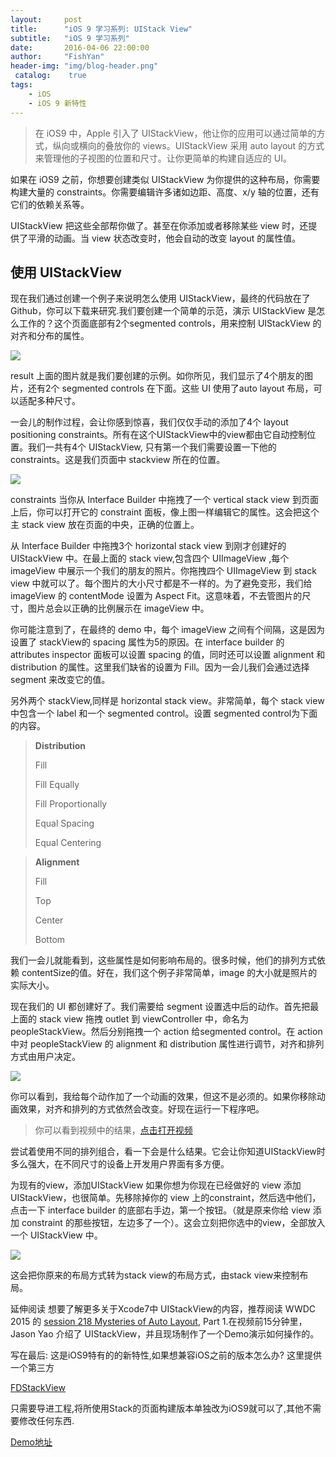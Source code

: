 ```yaml
---
layout:     post
title:      "iOS 9 学习系列: UIStack View"
subtitle:   "iOS 9 学习系列"
date:       2016-04-06 22:00:00
author:     "FishYan"
header-img: "img/blog-header.png"
 catalog:    true
tags:
    - iOS
    - iOS 9 新特性
---
```


> 在 iOS9 中，Apple 引入了 UIStackView，他让你的应用可以通过简单的方式，纵向或横向的叠放你的 views。UIStackView 采用 auto layout 的方式来管理他的子视图的位置和尺寸。让你更简单的构建自适应的 UI。

如果在 iOS9 之前，你想要创建类似 UIStackView 为你提供的这种布局，你需要构建大量的 constraints。你需要编辑许多诸如边距、高度、x/y 轴的位置，还有它们的依赖关系等。

UIStackView 把这些全部帮你做了。甚至在你添加或者移除某些 view 时，还提供了平滑的动画。当 view 状态改变时，他会自动的改变 layout 的属性值。

## 使用 UIStackView

现在我们通过创建一个例子来说明怎么使用 UIStackView，最终的代码放在了 Github，你可以下载来研究.我们要创建一个简单的示范，演示 UIStackView 是怎么工作的？这个页面底部有2个segmented controls，用来控制 UIStackView 的对齐和分布的属性。

![](http://upload-images.jianshu.io/upload_images/28255-72dbb18fec9aad08.png?imageMogr2/auto-orient/strip%7CimageView2/2/w/1240/q/100)


result
上面的图片就是我们要创建的示例。如你所见，我们显示了4个朋友的图片，还有2个 segmented controls 在下面。这些 UI 使用了auto layout 布局，可以适配多种尺寸。

一会儿的制作过程，会让你感到惊喜，我们仅仅手动的添加了4个 layout positioning constraints。所有在这个UIStackView中的view都由它自动控制位置。我们一共有4个 UIStackView, 只有第一个我们需要设置一下他的 constraints。这是我们页面中 stackview 所在的位置。


![](http://upload-images.jianshu.io/upload_images/28255-f1dcba9db7f7917c.png?imageMogr2/auto-orient/strip%7CimageView2/2/w/1240/q/100)



constraints
当你从 Interface Builder 中拖拽了一个 vertical stack view 到页面上后，你可以打开它的 constraint 面板，像上图一样编辑它的属性。这会把这个主 stack view 放在页面的中央，正确的位置上。

从 Interface Builder 中拖拽3个 horizontal stack view 到刚才创建好的 UIStackView 中。在最上面的 stack view,包含四个 UIImageView ,每个 imageView 中展示一个我们的朋友的照片。你拖拽四个 UIImageView 到 stack view 中就可以了。每个图片的大小尺寸都是不一样的。为了避免变形，我们给 imageView 的 contentMode 设置为 Aspect Fit。这意味着，不去管图片的尺寸，图片总会以正确的比例展示在 imageView 中。

你可能注意到了，在最终的 demo 中，每个 imageView 之间有个间隔，这是因为设置了 stackView的 spacing 属性为5的原因。在 interface builder 的 attributes inspector 面板可以设置 spacing 的值，同时还可以设置 alignment 和 distribution 的属性。这里我们缺省的设置为 Fill。因为一会儿我们会通过选择 segment 来改变它的值。

另外两个 stackView,同样是 horizontal stack view。非常简单，每个 stack view 中包含一个 label 和一个 segmented control。设置 segmented control为下面的内容。


>**Distribution**
>
>Fill
>
> Fill Equally
>
>Fill Proportionally
>
>Equal Spacing
>
>Equal Centering

>**Alignment**
>
>Fill
>
>Top
>
>Center
>
>Bottom

我们一会儿就能看到，这些属性是如何影响布局的。很多时候，他们的排列方式依赖 contentSize的值。好在，我们这个例子非常简单，image 的大小就是照片的实际大小。

现在我们的 UI 都创建好了。我们需要给 segment 设置选中后的动作。首先把最上面的 stack view 拖拽 outlet 到 viewController 中，命名为 peopleStackView。然后分别拖拽一个 action 给segmented control。在 action 中对 peopleStackView 的 alignment 和 distribution 属性进行调节，对齐和排列方式由用户决定。

![](http://upload-images.jianshu.io/upload_images/28255-bb02e939e9ad2e25.png?imageMogr2/auto-orient/strip%7CimageView2/2/w/1240/q/100)

你可以看到，我给每个动作加了一个动画的效果，但这不是必须的。如果你移除动画效果，对齐和排列的方式依然会改变。好现在运行一下程序吧。

>你可以看到视频中的结果，[点击打开视频](http://www.tudou.com/programs/view/kaUIlAQNu4g/)

尝试着使用不同的排列组合，看一下会是什么结果。它会让你知道UIStackView时多么强大，在不同尺寸的设备上开发用户界面有多方便。

为现有的view，添加UIStackView
如果你想为你现在已经做好的 view 添加 UIStackView，也很简单。先移除掉你的 view 上的constraint，然后选中他们，点击一下 interface builder 的底部右手边，第一个按钮。（就是原来你给 view 添加 constraint 的那些按钮，左边多了一个）。这会立刻把你选中的view，全部放入一个 UIStackView 中。

![](http://upload-images.jianshu.io/upload_images/28255-a5fe77b6835ea7c2.png?imageMogr2/auto-orient/strip%7CimageView2/2/w/1240/q/100)

这会把你原来的布局方式转为stack view的布局方式，由stack view来控制布局。

延伸阅读
想要了解更多关于Xcode7中 UIStackView的内容，推荐阅读 WWDC 2015 的 [session 218 Mysteries of Auto Layout](https://developer.apple.com/videos/wwdc/2015/?id=218), Part 1.在视频前15分钟里，Jason Yao 介绍了 UIStackView，并且现场制作了一个Demo演示如何操作的。



写在最后: 这是iOS9特有的的新特性,如果想兼容iOS之前的版本怎么办? 这里提供一个第三方

[FDStackView](https://github.com/forkingdog/FDStackView)

只需要导进工程,将所使用Stack的页面构建版本单独改为iOS9就可以了,其他不需要修改任何东西.

[Demo地址](https://github.com/fish-yan/UIStackView) 

